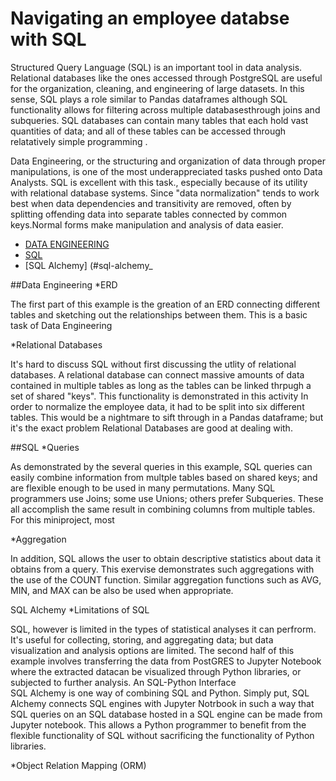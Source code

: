 # Navigating an employee databse with SQL



Structured Query Language (SQL) is an important tool in data analysis. Relational databases like the ones accessed through PostgreSQL are useful for the organization, cleaning, and engineering of large datasets. In this sense, SQL plays a role similar to Pandas dataframes 
although SQL functionality allows for filtering across multiple databasesthrough joins and subqueries. SQL databases can contain many tables that each hold vast quantities of data; and all of these tables can be accessed through relatatively simple programming .

Data Engineering, or the structuring and organization of data through proper manipulations, is one of the most underappreciated tasks pushed onto Data Analysts. SQL is excellent with this task., especially because of its utility with relational database systems. 
 Since "data normalization" tends to work best when data dependencies and transitivity are removed, often by splitting offending data into separate tables connected by common keys.Normal forms make manipulation and analysis of data easier. 
 
* [DATA ENGINEERING](#data-engineering)
* [SQL](#sql)
* [SQL Alchemy] (#sql-alchemy_

##Data Engineering
*ERD

The first part of this example is the greation of an ERD connecting different tables and sketching out the relationships between them. This is a basic task of Data Engineering

*Relational Databases

It's hard to discuss SQL without first discussing the utlity of relational databases. A relational database can connect massive amounts of data contained in multiple tables as long as the tables can be linked thrpugh a set of shared "keys". This functionality is demonstrated in this activity
In order to normalize the employee data, it had to be split into six different tables. This would be a nightmare to sift through in a Pandas dataframe; but it's the exact problem Relational Databases are good at dealing with. 

##SQL 
*Queries

As demonstrated by the several queries in this example, SQL queries can easily combine information
from multple tables based on shared keys; and are flexible enough to be used in many permutations. Many SQL programmers use Joins; some use Unions; others prefer Subqueries. These all accomplish the same result in combining columns from multiple tables. For this miniproject, most

*Aggregation

In addition, SQL allows the user to obtain descriptive statistics about data it obtains from a query. This exervise demonstrates such aggregations with the use of the COUNT function. Similar aggregation functions such as AVG, MIN, and MAX can be also be used when appropriate. 


SQL Alchemy
*Limitations of SQL

SQL, however is limited in the types of statistical analyses it can perfrorm. It's useful for collecting, storing, and aggregating data; but data visualization and analysis options are limited. The second half of this example involves 
transferring the data from PostGRES to Jupyter Notebook where the extracted datacan be visualized through Python libraries, or subjected to further analysis.
An SQL-Python Interface  
SQL Alchemy is one way of combining SQL and Python. Simply put, SQL Alchemy connects SQL engines with Jupyter Notrbook in such a way that 
SQL queries on an SQL database hosted in a SQL engine can be made from Jupyter notebook. This allows a Python programmer to benefit from the flexible functionality of SQL without sacrificing the functionality of Python libraries. 

*Object Relation Mapping (ORM)
